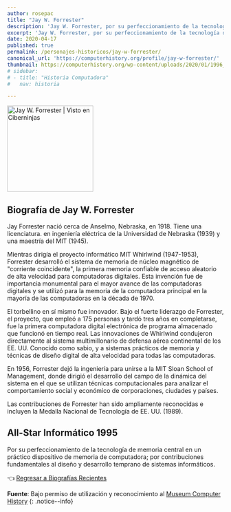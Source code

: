 ```yaml
---
author: rosepac
title: "Jay W. Forrester"
description: 'Jay W. Forrester, por su perfeccionamiento de la tecnología de memoria central en un práctico dispositivo de memoria de computadora y sus contribuciones fundamentales al diseño y desarrollo temprano de los sistemas informáticos.'
excerpt: 'Jay W. Forrester, por su perfeccionamiento de la tecnología de memoria central en un práctico dispositivo de memoria de computadora y sus contribuciones fundamentales al diseño y desarrollo temprano de los sistemas informáticos.'
date: 2020-04-17
published: true
permalink: /personajes-historicos/jay-w-forrester/
canonical_url: 'https://computerhistory.org/profile/jay-w-forrester/'
thumbnail: https://computerhistory.org/wp-content/uploads/2020/01/1996_jay_forrester-e1580707602410.jpg
# sidebar:
# - title: "Historia Computadora"
#   nav: historia

---
```


<img src="https://images.computerhistory.org/fellows/jgosling.jpg" width="200px" high="250px" alt="Jay W. Forrester | Visto en Ciberninjas" title="Jay W. Forrester | Visto en Ciberninjas" />

## **Biografía de Jay W. Forrester**

Jay Forrester nació cerca de Anselmo, Nebraska, en 1918. Tiene una licenciatura. en ingeniería eléctrica de la Universidad de Nebraska (1939) y una maestría del MIT (1945).

Mientras dirigía el proyecto informático MIT Whirlwind (1947-1953), Forrester desarrolló el sistema de memoria de núcleo magnético de "corriente coincidente", la primera memoria confiable de acceso aleatorio de alta velocidad para computadoras digitales. Esta invención fue de importancia monumental para el mayor avance de las computadoras digitales y se utilizó para la memoria de la computadora principal en la mayoría de las computadoras en la década de 1970.

El torbellino en sí mismo fue innovador. Bajo el fuerte liderazgo de Forrester, el proyecto, que empleó a 175 personas y tardó tres años en completarse, fue la primera computadora digital electrónica de programa almacenado que funcionó en tiempo real. Las innovaciones de Whirlwind condujeron directamente al sistema multimillonario de defensa aérea continental de los EE. UU. Conocido como sabio, y a sistemas prácticos de memoria y técnicas de diseño digital de alta velocidad para todas las computadoras.

En 1956, Forrester dejó la ingeniería para unirse a la MIT Sloan School of Management, donde dirigió el desarrollo del campo de la dinámica del sistema en el que se utilizan técnicas computacionales para analizar el comportamiento social y económico de corporaciones, ciudades y países.

Las contribuciones de Forrester han sido ampliamente reconocidas e incluyen la Medalla Nacional de Tecnología de EE. UU. (1989).

## All-Star Informático 1995

Por su perfeccionamiento de la tecnología de memoria central en un práctico dispositivo de memoria de computadora; por contribuciones fundamentales al diseño y desarrollo temprano de sistemas informáticos.

👈 [Regresar a Biografías Recientes](/personajes-historicos/#-biografías-agregadas-más-recientes-)

**Fuente**: Bajo permiso de utilización y reconocimiento al [Museum Computer History](https://www.computerhistory.org/ "Página web el Museo de la Historia de las Computadoras") 
{: .notice--info}